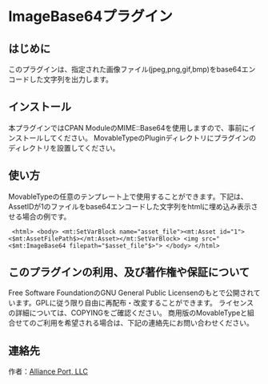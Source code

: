 ImageBase64プラグイン
=====================

はじめに
--------

このプラグインは、指定された画像ファイル(jpeg,png,gif,bmp)をbase64エンコードした文字列を出力します。

インストール
------------

本プラグインではCPAN ModuleのMIME::Base64を使用しますので、事前にインストールしてください。
MovableTypeのPluginディレクトリにプラグインのディレクトリを設置してください。

使い方
------

MovableTypeの任意のテンプレート上で使用することができます。下記は、AssetIDが1のファイルをbase64エンコードした文字列をhtmlに埋め込み表示させる場合の例です。

` <html> <body> <mt:SetVarBlock name="asset_file"><mt:Asset id="1"><$mt:AssetFilePath$></mt:Asset></mt:SetVarBlock> <img src="<$mt:ImageBase64 filepath="$asset_file"$>"> </body> </html>`

このプラグインの利用、及び著作権や保証について
----------------------------------------------

Free Software FoundationのGNU General Public Licensenのもとで公開されています。GPLに従う限り自由に再配布・改変することができます。
ライセンスの詳細については、COPYINGをご確認ください。
商用版のMovableTypeと組合せてのご利用を希望される場合は、下記の連絡先にお問い合わせください。


連絡先
------

作者：[Alliance Port, LLC](http://www.allianceport.jp/)

